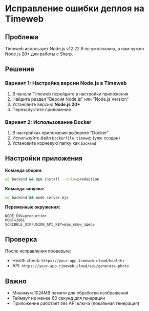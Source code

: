 # Исправление ошибки деплоя на Timeweb

## Проблема
Timeweb использует Node.js v12.22.9 по умолчанию, а нам нужен Node.js 20+ для работы с Sharp.

## Решение

### Вариант 1: Настройка версии Node.js в Timeweb
1. В панели Timeweb перейдите в настройки приложения
2. Найдите раздел "Версия Node.js" или "Node.js Version"
3. Установите версию **Node.js 20+**
4. Перезапустите приложение

### Вариант 2: Использование Docker
1. В настройках приложения выберите "Docker"
2. Используйте файл `Dockerfile.timeweb` (уже создан)
3. Установите корневую папку как `backend`

## Настройки приложения

**Команда сборки:**
```bash
cd backend && npm install --only=production
```

**Команда запуска:**
```bash
cd backend && node server.mjs
```

**Переменные окружения:**
```env
NODE_ENV=production
PORT=3001
SCRIBBLE_DIFFUSION_API_KEY=ваш_ключ_здесь
```

## Проверка
После исправления проверьте:
- Health check: `https://your-app.timeweb.cloud/healthz`
- API: `https://your-app.timeweb.cloud/api/generate-photo`

## Важно
- Минимум 1024MB памяти для обработки изображений
- Таймаут не менее 60 секунд для генерации
- Приложение работает без API ключа (локальная генерация)
